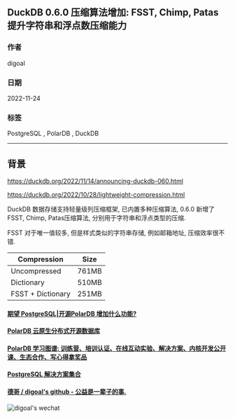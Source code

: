 ## DuckDB 0.6.0 压缩算法增加: FSST, Chimp, Patas 提升字符串和浮点数压缩能力    
                    
### 作者                    
digoal                    
                    
### 日期                    
2022-11-24                   
                    
### 标签                    
PostgreSQL , PolarDB , DuckDB         
                    
----                    
                    
## 背景             
https://duckdb.org/2022/11/14/announcing-duckdb-060.html        
  
https://duckdb.org/2022/10/28/lightweight-compression.html  
  
DuckDB 数据存储支持轻量级列压缩框架, 已内置多种压缩算法, 0.6.0 新增了FSST, Chimp, Patas压缩算法, 分别用于字符串和浮点类型的压缩.   
  
FSST 对于唯一值较多, 但是样式类似的字符串存储, 例如邮箱地址, 压缩效率很不错.     
  
Compression	|Size  
---|---  
Uncompressed|	761MB  
Dictionary	|510MB  
FSST + Dictionary	|251MB  
  
  
  
#### [期望 PostgreSQL|开源PolarDB 增加什么功能?](https://github.com/digoal/blog/issues/76 "269ac3d1c492e938c0191101c7238216")
  
  
#### [PolarDB 云原生分布式开源数据库](https://github.com/ApsaraDB "57258f76c37864c6e6d23383d05714ea")
  
  
#### [PolarDB 学习图谱: 训练营、培训认证、在线互动实验、解决方案、内核开发公开课、生态合作、写心得拿奖品](https://www.aliyun.com/database/openpolardb/activity "8642f60e04ed0c814bf9cb9677976bd4")
  
  
#### [PostgreSQL 解决方案集合](https://yq.aliyun.com/topic/118 "40cff096e9ed7122c512b35d8561d9c8")
  
  
#### [德哥 / digoal's github - 公益是一辈子的事.](https://github.com/digoal/blog/blob/master/README.md "22709685feb7cab07d30f30387f0a9ae")
  
  
![digoal's wechat](../pic/digoal_weixin.jpg "f7ad92eeba24523fd47a6e1a0e691b59")
  
